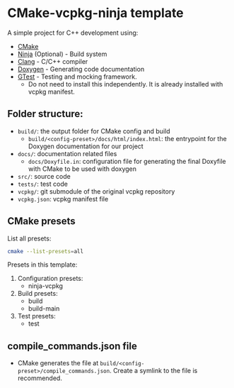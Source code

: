# CMake-vcpkg-ninja template

A simple project for C++ development using:

- [CMake](https://cmake.org/)
- [Ninja](https://ninja-build.org/) (Optional) - Build system
- [Clang](https://releases.llvm.org/download.html) - C/C++ compiler
- [Doxygen](https://www.doxygen.nl/manual/install.html) - Generating code documentation
- [GTest](https://google.github.io/googletest/) - Testing and mocking framework.
  - Do not need to install this independently. It is already installed with vcpkg manifest.

## Folder structure:
- `build/`: the output folder for CMake config and build
    - `build/<config-preset>/docs/html/index.html`: the entrypoint for the Doxygen documentation for our project
- `docs/`: documentation related files
    - `docs/Doxyfile.in`: configuration file for generating the final Doxyfile with CMake to be used with doxygen
- `src/`: source code
- `tests/`: test code
- `vcpkg/`: git submodule of the original vcpkg repository
- `vcpkg.json`: vcpkg manifest file

## CMake presets

List all presets:
```sh
cmake --list-presets=all
```

Presets in this template:
1. Configuration presets:
    - ninja-vcpkg
2. Build presets:
    - build
    - build-main
3. Test presets:
    - test

## compile_commands.json file

- CMake generates the file at `build/<config-preset>/compile_commands.json`. Create a symlink to the file is recommended.
